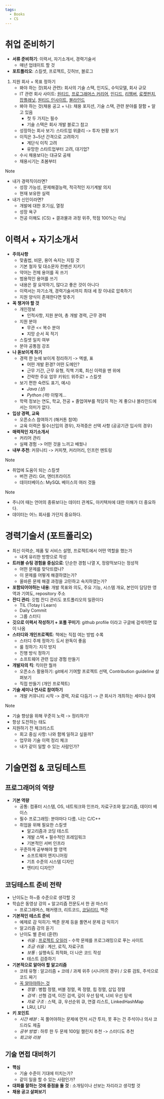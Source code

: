 ```yaml
---
tags:
  - Books
  - CS
---
```


# 취업 준비하기

- **서류 준비하기**: 이력서, 자기소개서, 경력기술서
	- 매년 업데이트 할 것
- **포트폴리오**: 스킬셋, 프로젝트, 깃허브, 블로그

1. 지원 회사 + 목표 정하기
	- 봐야 하는 것(회사 관련): 회사의 기술 스택, 인지도, 수익모델, 회사 규모
	- IT 관련 회사 사이트: [원티드](https://www.wanted.co.kr/), [프로그래머스 커리어](https://career.programmers.co.kr/), [인디드](https://kr.indeed.com/), [리멤버](https://career.rememberapp.co.kr/job/postings), [로켓펀치](https://www.rocketpunch.com/), [잡플래닛](https://www.jobplanet.co.kr/job), [원티드 인사이트](https://insight.wanted.co.kr/), [블라인드](https://www.teamblind.com/kr/)
	- 봐야 하는 것(채용 공고 + 나): 채용 포지션, 기술 스택, 관련 분야를 잘함 + 알고 있음
		- 첫 두 가지는 필수
		- 기술 스택은 회사 개발 블로그 참고
	- 성장하는 회사 보기: 스타트업 위클리 -> 투자 현황 보기
	- 이직은 3~5년 간격으로 고려하기
		- 계단식 이직 고려
		- 유망한 스타트업부터 고려, 대기업?
	- 수시 채용보다는 대규모 공채
	- 채용시기는 초봄부터

> [!note]
> - 내가 경력직이라면?
> 	- 성장 가능성, 문제해결능력, 적극적인 자기계발 의지
> 	- 현재 보유한 실력
> - 내가 신인이라면?
> 	- 개발에 대한 호기심, 열정
> 	- 성장 욕구
> 	- 전공 이해도 (CS) + 결과물과 과정 위주, 학점 100%는 아님

# 이력서 + 자기소개서

- **주의사항**
	- 맞춤법, 비문, 용어 숙지는 지킬 것
	- 기본 철자 및 대소문자 컨벤션 지키기
	- 약어는 전체 용어를 꼭 쓰기
	- 범용적인 용어를 쓰기
	- 내용은 잘 요약하기, 많다고 좋은 것이 아니다
	- 이력서는 자기소개, 경력기술서까지 최대 세 장 이내로 압축하기
	- 지원 양식이 존재한다면 맞추기
- **꼭 챙겨야 할 것**
	- 개인정보
		- 인적사항, 지원 분야, 총 개발 경력, 근무 경력
	- 지원 분야
		- 무관 << 복수 분야
		- 지망 순서 꼭 적기
	- 스킬셋 일치 여부
	- 분야 공통점 강조
- **나 돋보이게 하기**
	- 경력 한 눈에 보이게 정리하기 -> 엑셀, 표
		- 어떤 개발 환경? 어떤 도메인?
		- 근무 기간, 근무 유형, 직책 기록, 최신 이력을 맨 위에
		- 간략한 주요 업무 키워드 위주로! + 스킬셋
	- 보기 편한 숙련도 표기, 예시)
		- *Java (상)*
		- *Python (하)* 이렇게...
	- 학력 정보는 연도, 학교, 전공 + 졸업여부를 적당히 적는 게 좋으나 블라인드에서는 의미가 없다.
- **입상 경력, 교육**
	- 오픈소스 참여하기 (해커톤 참여)
	- 교육 이력은 필수(신입의 경우), 자격증은 선택 사항 (공공기관 입사의 경우)
- **매력적인 자기소개서**
	- 커리어 관리
	- 실패 경험 -> 어떤 것을 느끼고 배웠나
- **내부 추천**: 커뮤니티 -> 커피챗, 커리어리, 인프런 멘토링

> [!note]
> - 취업에 도움이 되는 스킬셋
> 	- 버전 관리: Git, 엔터프라이즈
> 	- 데이터베이스: MySQL 베이스의 여러 것들

> [!note]
> - 주니어 때는 언어의 종류보다는 데이터 관계도, 아키텍처에 대한 이해가 더 중요하다.
> - 데이터는 어느 회사를 가던지 중요하다.

# 경력기술서 (포트폴리오)

- 최신 이력순, 제품 및 서비스 설명, 프로젝트에서 어떤 역할을 했는가
	- 내게 유리한 방향으로 작성
- **트러블 슈팅 경험을 중심으로**: 단순한 경험 나열 X, 정량적보다는 정성적
	- 어떤 문제를 맞닥뜨렸나?
	- 이 문제를 어떻게 해결하였는가?
	- 올바른 문제 해결 과정을 고민하고 숙지하였는가?
- **포함되어야하는 내용**: 개발 목표와 의도, 주요 기능, 시스템 개요, 본인이 담당한 영역과 기여도, repository 주소
- **잔디 관리**: 깃헙 잔디 관리도 포트폴리오의 일환이다
	- TIL (Totay I Learn)
	- Daily Commit
	- 그룹 스터디
- **깃으로 이력서 작성하기 + 포폴 꾸미기**: github profile 이라고 구글에 검색하면 많이 나옴
- **스터디와 개인프로젝트**: 책에는 직접 여는 방법 수록
	- 스터디 주제 정하기: 도서 완독이 좋음
	- 룰 정하기: 지각 방지
	- 진행 방식 정하기
	- 소프트웨어 관련 입상 경험 만들기
- **개발자의 킥**: 킥이란 뭘까
	- 오픈소스 활용하기: git에서 기여할 프로젝트 선택, Contribution guideline 살펴보기
	- 직접 만들기 (개인 프로젝트)
- **기술 세미나 연사로 참여하기**
	- 개발 커뮤니티 시작 -> 경력, 자료 다듬기 -> 큰 회사가 개최하는 세미나 참여

> [!note]
> - 기술 향상을 위해 꾸준히 노력 -> 정리하기!
> - 항상 도전하는 태도
> - 지원하기 전 체크리스트
> 	- 회고 중심 사항: 나와 함께 일하고 싶을까?
> 	- 업무와 기술 이력 정리 체크
> 	- 내가 같이 일할 수 있는 사람인가?

# 기술면접 & 코딩테스트

## 프로그래머의 역량

- **기본 역량** 
	- 공통: 컴퓨터 시스템, OS, 네트워크와 인프라, 자료구조와 알고리즘, 데이터 베이스
	- 필수 프로그래밍: 분야마다 다름. 나는 C/C++
	- 취업을 위해 필요한 스킬셋
		- 알고리즘과 코딩 테스트
		- 개발 스택 + 필수적인 프레임워크
		- 기본적인 서버 인프라
	- 꾸준하게 공부해야 할 영역
		- 소프트웨어 엔지니어링
		- 기초 수준의 시스템 디자인 
		- 엔티티 디자인?

## 코딩테스트 준비 전략

- 난이도는 하~중 수준으로 생각할 것
- 학습은 동영상 강의 + 알고리즘 전문도서 한 권 마스터
	- 프로그래머스, 해커랭크, 리트코드, [코딜리티](https://www.codility.com/), 백준
- **기본적인 테스트 준비**
	- 예제로 감 익히기: 백준 문제 등을 풀면서 문제 감 익히기
	- 알고리즘 강의 듣기
	- 난이도 별 준비 (훈련)
		- *쉬움* : [프로젝트 오일러](https://euler.synap.co.kr/) - 수학 문제를 프로그래밍으로 푸는 사이트
		- *조금 쉬움* : 계산, 로직, 자료구조
		- *보통* : 실행속도 최적화, 더 나은 코드 작성
		- 테스트 검증하기
- **기본적으로 알아야 할 알고리즘**
	- 코테 유형 : 알고리즘 + 코테 / 과제 위주 (시니어의 경우) / 오류 검토, 주석으로 코드 짜기
	- [꼭 알아야하는 것](https://github.com/haru-note/tech-interview)
		- *정렬* : 병합 정렬, 버블 정렬, 퀵 정렬, 힙 정렬, 삽입 정렬
		- *검색* : 선형 검색, 이진 검색, 깊이 우선 탐색, 너비 우선 탐색
		- *자료 구조* : 스택, 큐, 우선순위 큐, 연결 리스트, LinkedHashMap
		- LRU, LFU
- **키 포인트**
	- *시간 배분* : 꼭 풀어야하는 문제에 먼저 시간 투자, 못 푸는 건 주석이나 의사 코드라도 제출
	- *공부 방법* : 하루 한 두 문제 100일 챌린지 추천 -> 스터디도 추천
	- *회고와 리뷰*

## 기술 면접 대비하기 

- **핵심**
	- 기술 수준이 기대에 미치는가?
	- 같이 일을 할 수 있는 사람인가?
- **대화를 잘하는 것에 중점을 둘 것** : 소개팅이나 선보는 자리라고 생각할 것
- **채용 공고 살펴보기**